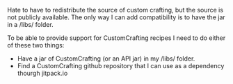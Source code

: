 Hate to have to redistribute the source of custom crafting, but the source is not publicly available. The only way I can add compatibility is to have the jar in a /libs/ folder.

To be able to provide support for CustomCrafting recipes I need to do either of these two things:
- Have a jar of CustomCrafting (or an API jar) in my /libs/ folder.
- Find a CustomCrafting github repository that I can use as a dependency thourgh jitpack.io